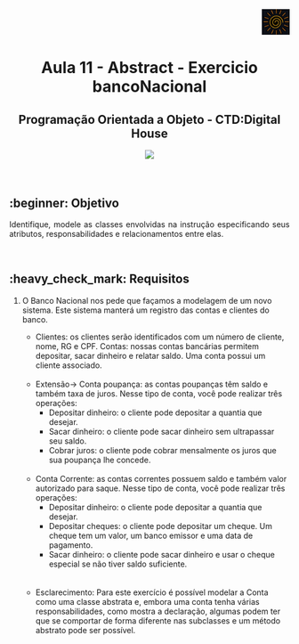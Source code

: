 <div align="right"> <img src="https://github.com/lipollis/Imagens-Git/blob/main/sun%20-%20git.jpg" width="50px"/> </div>

<h1 align="center"> Aula 11 - Abstract - Exercicio bancoNacional </h1>
<h2 align="center"> Programação Orientada a Objeto - CTD:Digital House </h2>

<div align="center">
  <img src="https://cdn.jsdelivr.net/gh/devicons/devicon/icons/java/java-original-wordmark.svg" width="70px"/>
  <br>
  <br>
</div>  

<br>
<h2>:beginner: Objetivo</h2>

<p align="justify">Identifique, modele as classes envolvidas na instrução especificando seus atributos,
responsabilidades e relacionamentos entre elas.
</p>

<br>
<h2>:heavy_check_mark: Requisitos </h2>

<ol>
  <li>O Banco Nacional nos pede que façamos a modelagem de um novo sistema. Este sistema manterá um registro das contas e clientes do banco.</li>
    <ul>
      <li>Clientes: os clientes serão identificados com um número de cliente, nome, RG e CPF. Contas: nossas contas bancárias permitem depositar, sacar dinheiro e relatar saldo. Uma conta possui um cliente associado.</li><br>
      <li>Extensão-> Conta poupança: as contas poupanças têm saldo e também taxa de juros. Nesse tipo de conta, você pode realizar três operações:
          <ul>
            <li>Depositar dinheiro: o cliente pode depositar a quantia que desejar.</li>
            <li>Sacar dinheiro: o cliente pode sacar dinheiro sem ultrapassar seu saldo.</li>
            <li>Cobrar juros: o cliente pode cobrar mensalmente os juros que sua poupança lhe concede.</li><br>
          </ul>
      </li>
      <li>Conta Corrente: as contas correntes possuem saldo e também valor autorizado para saque. Nesse tipo de conta, você pode realizar três operações:
          <ul>
            <li>Depositar dinheiro: o cliente pode depositar a quantia que desejar.</li>
            <li>Depositar cheques: o cliente pode depositar um cheque. Um cheque tem um valor, um banco emissor e uma data de pagamento.</li>
            <li>Sacar dinheiro: o cliente pode sacar dinheiro e usar o cheque especial se não tiver saldo suficiente.</li><br>
          </ul>
      </li>
      <br>
      <li>Esclarecimento: Para este exercício é possível modelar a Conta como uma classe abstrata e, embora uma conta tenha várias responsabilidades, como mostra a declaração, algumas podem ter que se comportar de forma diferente nas subclasses e um método abstrato pode ser possível.</li>
  </ul>
</ol>
